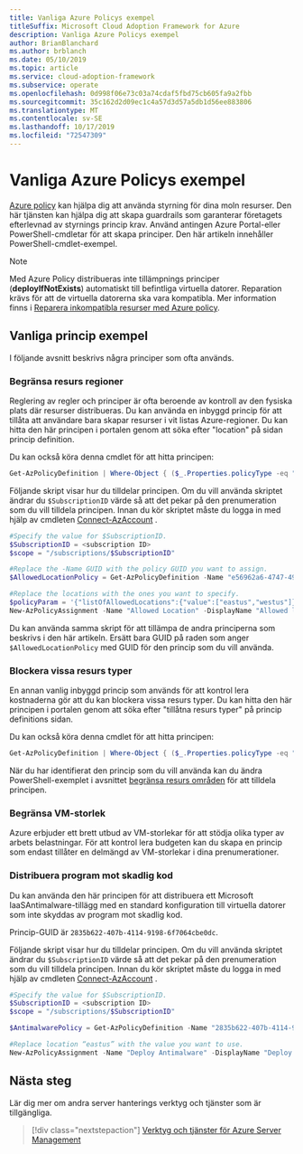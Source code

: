 ```yaml
---
title: Vanliga Azure Policys exempel
titleSuffix: Microsoft Cloud Adoption Framework for Azure
description: Vanliga Azure Policys exempel
author: BrianBlanchard
ms.author: brblanch
ms.date: 05/10/2019
ms.topic: article
ms.service: cloud-adoption-framework
ms.subservice: operate
ms.openlocfilehash: 0d998f06e73c03a74cdaf5fbd75cb605fa9a2fbb
ms.sourcegitcommit: 35c162d2d09ec1c4a57d3d57a5db1d56ee883806
ms.translationtype: MT
ms.contentlocale: sv-SE
ms.lasthandoff: 10/17/2019
ms.locfileid: "72547309"
---
```

# <a name="common-azure-policy-examples"></a>Vanliga Azure Policys exempel

[Azure policy](https://docs.microsoft.com/azure/governance/policy/overview) kan hjälpa dig att använda styrning för dina moln resurser. Den här tjänsten kan hjälpa dig att skapa guardrails som garanterar företagets efterlevnad av styrnings princip krav. Använd antingen Azure Portal-eller PowerShell-cmdletar för att skapa principer. Den här artikeln innehåller PowerShell-cmdlet-exempel.

> [!NOTE]
> Med Azure Policy distribueras inte tillämpnings principer (**deployIfNotExists**) automatiskt till befintliga virtuella datorer. Reparation krävs för att de virtuella datorerna ska vara kompatibla. Mer information finns i [Reparera inkompatibla resurser med Azure policy](https://docs.microsoft.com/azure/governance/policy/how-to/remediate-resources).

## <a name="common-policy-examples"></a>Vanliga princip exempel

I följande avsnitt beskrivs några principer som ofta används.

### <a name="restrict-resource-regions"></a>Begränsa resurs regioner

Reglering av regler och principer är ofta beroende av kontroll av den fysiska plats där resurser distribueras. Du kan använda en inbyggd princip för att tillåta att användare bara skapar resurser i vit listas Azure-regioner. Du kan hitta den här principen i portalen genom att söka efter "location" på sidan princip definition.

Du kan också köra denna cmdlet för att hitta principen:

```powershell
Get-AzPolicyDefinition | Where-Object { ($_.Properties.policyType -eq "BuiltIn") -and ($_.Properties.displayName -like "*location*") }
```

Följande skript visar hur du tilldelar principen. Om du vill använda skriptet ändrar du `$SubscriptionID` värde så att det pekar på den prenumeration som du vill tilldela principen. Innan du kör skriptet måste du logga in med hjälp av cmdleten [Connect-AzAccount](https://docs.microsoft.com/powershell/module/az.accounts/connect-azaccount?view=azps-2.1.0) .

```powershell
#Specify the value for $SubscriptionID.
$SubscriptionID = <subscription ID>
$scope = "/subscriptions/$SubscriptionID"

#Replace the -Name GUID with the policy GUID you want to assign.
$AllowedLocationPolicy = Get-AzPolicyDefinition -Name "e56962a6-4747-49cd-b67b-bf8b01975c4c"

#Replace the locations with the ones you want to specify.
$policyParam = '{"listOfAllowedLocations":{"value":["eastus","westus"]}}'
New-AzPolicyAssignment -Name "Allowed Location" -DisplayName "Allowed locations for resource creation" -Scope $scope -PolicyDefinition $AllowedLocationPolicy -Location eastus -PolicyParameter $policyparam
```

Du kan använda samma skript för att tillämpa de andra principerna som beskrivs i den här artikeln. Ersätt bara GUID på raden som anger `$AllowedLocationPolicy` med GUID för den princip som du vill använda.

### <a name="block-certain-resource-types"></a>Blockera vissa resurs typer

En annan vanlig inbyggd princip som används för att kontrol lera kostnaderna gör att du kan blockera vissa resurs typer. Du kan hitta den här principen i portalen genom att söka efter "tillåtna resurs typer" på princip definitions sidan.

Du kan också köra denna cmdlet för att hitta principen:

```powershell
Get-AzPolicyDefinition | Where-Object { ($_.Properties.policyType -eq "BuiltIn") -and ($_.Properties.displayName -like "*allowed resource types") }
```

När du har identifierat den princip som du vill använda kan du ändra PowerShell-exemplet i avsnittet [begränsa resurs områden](#restrict-resource-regions) för att tilldela principen.

### <a name="restrict-vm-size"></a>Begränsa VM-storlek

Azure erbjuder ett brett utbud av VM-storlekar för att stödja olika typer av arbets belastningar. För att kontrol lera budgeten kan du skapa en princip som endast tillåter en delmängd av VM-storlekar i dina prenumerationer.

### <a name="deploy-antimalware"></a>Distribuera program mot skadlig kod

Du kan använda den här principen för att distribuera ett Microsoft IaaSAntimalware-tillägg med en standard konfiguration till virtuella datorer som inte skyddas av program mot skadlig kod.

Princip-GUID är `2835b622-407b-4114-9198-6f7064cbe0dc`.

Följande skript visar hur du tilldelar principen. Om du vill använda skriptet ändrar du `$SubscriptionID` värde så att det pekar på den prenumeration som du vill tilldela principen. Innan du kör skriptet måste du logga in med hjälp av cmdleten [Connect-AzAccount](https://docs.microsoft.com/powershell/module/az.accounts/connect-azaccount?view=azps-2.1.0) .

```powershell
#Specify the value for $SubscriptionID.
$SubscriptionID = <subscription ID>
$scope = "/subscriptions/$SubscriptionID"

$AntimalwarePolicy = Get-AzPolicyDefinition -Name "2835b622-407b-4114-9198-6f7064cbe0dc"

#Replace location “eastus” with the value you want to use.
New-AzPolicyAssignment -Name "Deploy Antimalware" -DisplayName "Deploy default Microsoft IaaSAntimalware extension for Windows Server" -Scope $scope -PolicyDefinition $AntimalwarePolicy -Location eastus –AssignIdentity

```

## <a name="next-steps"></a>Nästa steg

Lär dig mer om andra server hanterings verktyg och tjänster som är tillgängliga.

> [!div class="nextstepaction"]
> [Verktyg och tjänster för Azure Server Management](./tools-services.md)
